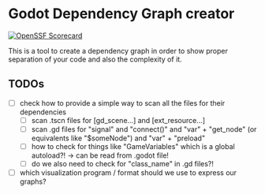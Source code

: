 # Godot Dependency Graph creator

[![OpenSSF Scorecard](https://api.securityscorecards.dev/projects/github.com/sikkiv/godot-dependency-graph/badge)](https://securityscorecards.dev/viewer/?uri=github.com/sikkiv/godot-dependency-graph)

This is a tool to create a dependency graph in order to show proper separation of your code and also the complexity of it.

## TODOs

- [ ] check how to provide a simple way to scan all the files for their dependencies
  - [ ] scan .tscn files for \[gd_scene...\] and \[ext_resource...\]
  - [ ] scan .gd files for "signal" and "connect()" and "var" + "get_node" (or equivalents like "$someNode") and "var" + "preload"
  - [ ] how to check for things like "GameVariables" which is a global autoload?! -> can be read from .godot file!
  - [ ] do we also need to check for "class_name" in .gd files?!
- [ ] which visualization program / format should we use to express our graphs?
